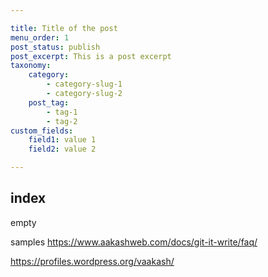 ```yaml
---

title: Title of the post
menu_order: 1
post_status: publish
post_excerpt: This is a post excerpt
taxonomy:
    category:
        - category-slug-1
        - category-slug-2
    post_tag:
        - tag-1
        - tag-2
custom_fields:
    field1: value 1
    field2: value 2

---
```


## index ##
empty



samples
https://www.aakashweb.com/docs/git-it-write/faq/

https://profiles.wordpress.org/vaakash/

